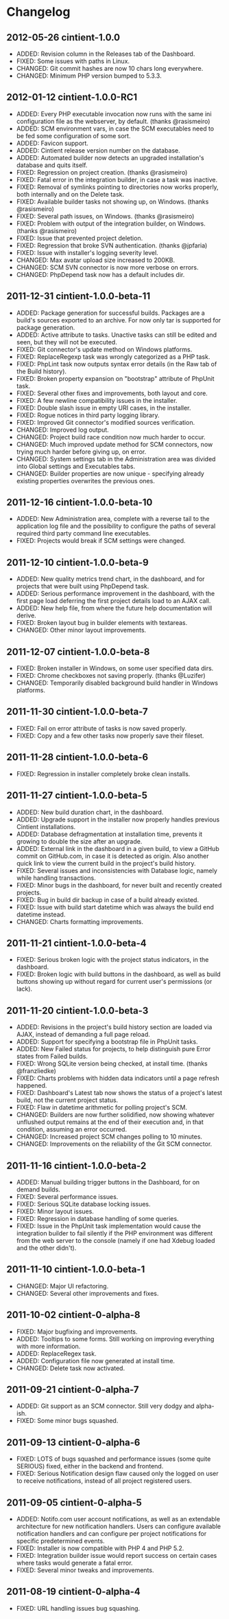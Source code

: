 Changelog
=========


2012-05-26 cintient-1.0.0
-------------------------
 *  ADDED: Revision column in the Releases tab of the Dashboard.
 *  FIXED: Some issues with paths in Linux.
 *  CHANGED: Git commit hashes are now 10 chars long everywhere.
 *  CHANGED: Minimum PHP version bumped to 5.3.3.


2012-01-12 cintient-1.0.0-RC1
-----------------------------

 *  ADDED: Every PHP executable invocation now runs with the same ini
           configuration file as the webserver, by default.
           (thanks @rasismeiro)
 *  ADDED: SCM environment vars, in case the SCM executables need to be
           fed some configuration of some sort.
 *  ADDED: Favicon support.
 *  ADDED: Cintient release version number on the database.
 *  ADDED: Automated builder now detects an upgraded installation's
           database and quits itself.
 *  FIXED: Regression on project creation. (thanks @rasismeiro)
 *  FIXED: Fatal error in the integration builder, in case a task was
           inactive.
 *  FIXED: Removal of symlinks pointing to directories now works
           properly, both internally and on the Delete task.
 *  FIXED: Available builder tasks not showing up, on Windows.
           (thanks @rasismeiro)
 *  FIXED: Several path issues, on Windows. (thanks @rasismeiro)
 *  FIXED: Problem with output of the integration builder, on Windows.
           (thanks @rasismeiro)
 *  FIXED: Issue that prevented project deletion.
 *  FIXED: Regression that broke SVN authentication. (thanks @jpfaria)
 *  FIXED: Issue with installer's logging severity level.
 *  CHANGED: Max avatar upload size increased to 200KB.
 *  CHANGED: SCM SVN connector is now more verbose on errors.
 *  CHANGED: PhpDepend task now has a default includes dir.


2011-12-31 cintient-1.0.0-beta-11
---------------------------------

 *  ADDED: Package generation for successful builds. Packages are a
           build's sources exported to an archive. For now only tar is
           supported for package generation.
 *  ADDED: Active attribute to tasks. Unactive tasks can still be edited
           and seen, but they will not be executed.
 *  FIXED: Git connector's update method on Windows platforms.
 *  FIXED: ReplaceRegexp task was wrongly categorized as a PHP task.
 *  FIXED: PhpLint task now outputs syntax error details (in the Raw
           tab of the Build history).
 *  FIXED: Broken property expansion on "bootstrap" attribute of PhpUnit
           task.
 *  FIXED: Several other fixes and improvements, both layout and core.
 *  FIXED: A few newline compatibility issues in the installer.
 *  FIXED: Double slash issue in empty URI cases, in the installer.
 *  FIXED: Rogue notices in third party logging library.
 *  FIXED: Improved Git connector's modified sources verification.
 *  CHANGED: Improved log output.
 *  CHANGED: Project build race condition now much harder to occur.
 *  CHANGED: Much improved update method for SCM connectors, now trying
             much harder before giving up, on error.
 *  CHANGED: System settings tab in the Administration area was divided
             into Global settings and Executables tabs.
 *  CHANGED: Builder properties are now unique - specifying already
             existing properties overwrites the previous ones.


2011-12-16 cintient-1.0.0-beta-10
---------------------------------

 *  ADDED: New Administration area, complete with a reverse tail to the
           application log file and the possibility to configure the
           paths of several required third party command line
           executables.
 *  FIXED: Projects would break if SCM settings were changed.


2011-12-10 cintient-1.0.0-beta-9
--------------------------------

 *  ADDED: New quality metrics trend chart, in the dashboard, and for
           projects that were built using PhpDepend task.
 *  ADDED: Serious performance improvement in the dashboard, with the
           first page load deferring the first project details load to
           an AJAX call.
 *  ADDED: New help file, from where the future help documentation will
           derive.
 *  FIXED: Broken layout bug in builder elements with textareas.
 *  CHANGED: Other minor layout improvements.


2011-12-07 cintient-1.0.0-beta-8
--------------------------------

 *  FIXED: Broken installer in Windows, on some user specified data
           dirs.
 *  FIXED: Chrome checkboxes not saving properly. (thanks @Luzifer)
 *  CHANGED: Temporarily disabled background build handler in Windows
             platforms.


2011-11-30 cintient-1.0.0-beta-7
--------------------------------

 *  FIXED: Fail on error attribute of tasks is now saved properly.
 *  FIXED: Copy and a few other tasks now properly save their fileset.


2011-11-28 cintient-1.0.0-beta-6
--------------------------------

 *  FIXED: Regression in installer completely broke clean installs.


2011-11-27 cintient-1.0.0-beta-5
--------------------------------

 *  ADDED: New build duration chart, in the dashboard.
 *  ADDED: Upgrade support in the installer now properly handles
           previous Cintient installations.
 *  ADDED: Database defragmentation at installation time, prevents it
           growing to double the size after an upgrade.
 *  ADDED: External link in the dashboard in a given build, to view a
           GitHub commit on GitHub.com, in case it is detected as
           origin. Also another quick link to view the current build in
           the project's build history.
 *  FIXED: Several issues and inconsistencies with Database logic,
           namely while handling transactions.
 *  FIXED: Minor bugs in the dashboard, for never built and recently
           created projects.
 *  FIXED: Bug in build dir backup in case of a build already existed.
 *  FIXED: Issue with build start datetime which was always the build
           end datetime instead.
 *  CHANGED: Charts formatting improvements.


2011-11-21 cintient-1.0.0-beta-4
--------------------------------
 
 *  FIXED: Serious broken logic with the project status indicators, in
           the dashboard.
 *  FIXED: Broken logic with build buttons in the dashboard, as well as
           build buttons showing up without regard for current user's
           permissions (or lack).


2011-11-20 cintient-1.0.0-beta-3
--------------------------------

 *  ADDED: Revisions in the project's build history section are loaded
           via AJAX, instead of demanding a full page reload.
 *  ADDED: Support for specifying a bootstrap file in PhpUnit tasks.
 *  ADDED: New Failed status for projects, to help distinguish pure
           Error states from Failed builds.
 *  FIXED: Wrong SQLite version being checked, at install time. (thanks
           @franzliedke)
 *  FIXED: Charts problems with hidden data indicators until a page
           refresh happened.
 *  FIXED: Dashboard's Latest tab now shows the status of a project's
           latest build, not the current project status.
 *  FIXED: Flaw in datetime arithmetic for polling project's SCM.
 *  CHANGED: Builders are now further solidified, now showing whatever
             unflushed output remains at the end of their execution and,
             in that condition, assuming an error occurred.
 *  CHANGED: Increased project SCM changes polling to 10 minutes.
 *  CHANGED: Improvements on the reliability of the Git SCM connector.


2011-11-16 cintient-1.0.0-beta-2
--------------------------------
 
 *  ADDED: Manual building trigger buttons in the Dashboard, for on
           demand builds.
 *  FIXED: Several performance issues.
 *  FIXED: Serious SQLite database locking issues.
 *  FIXED: Minor layout issues.
 *  FIXED: Regression in database handling of some queries.
 *  FIXED: Issue in the PhpUnit task implementation would cause the
           integration builder to fail silently if the PHP environment
           was different from the web server to the console (namely if
           one had Xdebug loaded and the other didn't).


2011-11-10 cintient-1.0.0-beta-1
--------------------------------
 
 *  CHANGED: Major UI refactoring.
 *  CHANGED: Several other improvements and fixes.


2011-10-02 cintient-0-alpha-8
-----------------------------
 
 *  FIXED: Major bugfixing and improvements.
 *  ADDED: Tooltips to some forms. Still working on improving everything
           with more information.
 *  ADDED: ReplaceRegex task.
 *  ADDED: Configuration file now generated at install time.
 *  CHANGED: Delete task now activated.


2011-09-21 cintient-0-alpha-7
-----------------------------

 *  ADDED: Git support as an SCM connector. Still very dodgy and
           alpha-ish.
 *  FIXED: Some minor bugs squashed.


2011-09-13 cintient-0-alpha-6
-----------------------------
 
 *  FIXED: LOTS of bugs squashed and performance issues (some quite
           SERIOUS) fixed, either in the backend and frontend.
 *  FIXED: Serious Notification design flaw caused only the logged on
           user to receive notifications, instead of all project
           registered users.


2011-09-05 cintient-0-alpha-5
-----------------------------

 *  ADDED: Notifo.com user account notifications, as well as an
           extendable architecture for new notification handlers. Users
           can configure available notification handlers and can
           configure per project notifications for specific
           predetermined events.
 *  FIXED: Installer is now compatible with PHP 4 and PHP 5.2.
 *  FIXED: Integration builder issue would report success on certain
           cases where tasks would generate a fatal error.
 *  FIXED: Several minor tweaks and improvements.

  
2011-08-19 cintient-0-alpha-4
-----------------------------

 *  FIXED: URL handling issues bug squashing.
